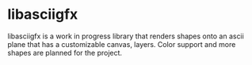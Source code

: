 # libasciigfx
libasciigfx is a work in progress library that renders shapes onto an ascii plane that has a customizable canvas, layers. Color support and more shapes are planned for the project.
